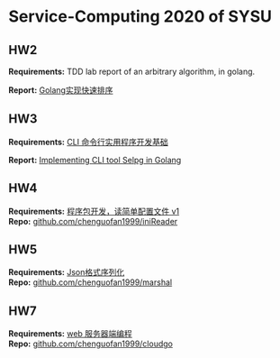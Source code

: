 # Service-Computing 2020 of SYSU

## HW2

**Requirements:** TDD lab report of an arbitrary algorithm, in golang.

**Report:** [Golang实现快速排序](hw2/report.md)

## HW3

**Requirements:** [CLI 命令行实用程序开发基础](https://pmlpml.gitee.io/service-computing/post/ex-cli-basic/)

**Report:** [Implementing CLI tool Selpg in Golang](hw3/report.md)

## HW4

**Requirements:** [程序包开发，读简单配置文件 v1](https://pmlpml.gitee.io/service-computing/post/ex-pkg-ini/)  
**Repo:** [github.com/chenguofan1999/iniReader](https://github.com/chenguofan1999/iniReader)

## HW5

**Requirements:** [Json格式序列化](https://pmlpml.gitee.io/service-computing/post/ex-command-json/)  
**Repo:** [github.com/chenguofan1999/marshal](https://github.com/chenguofan1999/marshal)

## HW7

**Requirements:** [web 服务器端编程](https://pmlpml.gitee.io/service-computing/post/service-2-go-server-programming/)  
**Repo:** [github.com/chenguofan1999/cloudgo](https://github.com/chenguofan1999/cloudgo)

